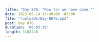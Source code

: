 ```yaml
---
title: 'Day 876: "How far we have come."'
date: 2023-06-14 15:49:00 -07:00
file: "/uploads/Day-B876.mp3"
post: Day 876
duration: '00:03:36'
length: 3102220
---
```


